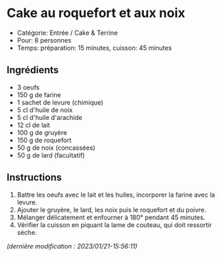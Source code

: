 # Cake au roquefort et aux noix

* Catégorie: Entrée / Cake &amp; Terrine
* Pour: 8 personnes
* Temps: préparation: 15 minutes, cuisson: 45 minutes

## Ingrédients
* 3 oeufs
* 150 g de farine
* 1 sachet de levure (chimique)
* 5 cl d'huile de noix
* 5 cl d'huile d'arachide
* 12 cl de lait
* 100 g de gruyère
* 150 g de roquefort
* 50 g de noix (concassées)
* 50 g de lard (facultatif)

## Instructions
1. Battre les oeufs avec le lait et les huiles, incorporer la farine avec la levure.
1. Ajouter le gruyère, le lard, les noix puis le roquefort et du poivre.
1. Mélanger délicatement et enfourner à 180° pendant 45 minutes.
1. Vérifier la cuisson en piquant la lame de couteau, qui doit ressortir sèche.

_(dernière modification : 2023/01/21-15:56:11)_
